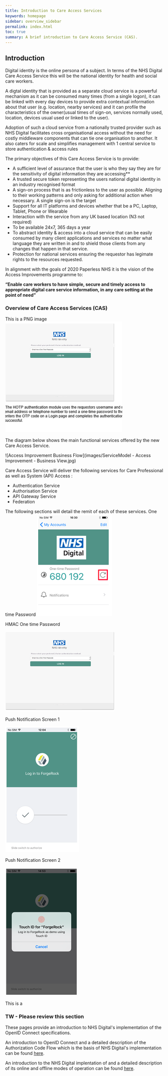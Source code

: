 ```yaml
---
title: Introduction to Care Access Services
keywords: homepage
sidebar: overview_sidebar
permalink: index.html
toc: true
summary: A brief introduction to Care Access Service (CAS).
---
```

## Introduction

Digital identity is the online persona of a subject. In terms of the NHS Digital Care Access Service this will be the national identity for health and social care workers. 

A digtal identity that is provided as a separate cloud service is a powerful mechanism as it can be consumed many times (from a single logon), it can be linked with every day devices to provide extra contextual information about that user (e.g. location, nearby services) and it can profile the characteristics of the owner(usual times of sign-on, services normally used, location, devices usual used or linked to the user).

Adoption of such a cloud service from a nationally trusted provider such as NHS Digital facilitates cross organisational access without the need for costly middleware components that can tie one organisation to another. It also caters for scale and simplifies management with 1 central service to store authentication & access rules 

The primary objectives of this Care Access Service is to provide:
* A sufficient level of assurance that the user is who they say they are for the sensitivity of digital information they are accessing**
* A trusted secure token representing the users national digital identity in an industry recognised format
* A sign-on process that is as frictionless to the user as possible. Aligning to their working patterns and only asking for additional action when necessary.  A single sign-on is the target
* Support for all IT platforms and devices whether that be a PC, Laptop, Tablet, Phone or Wearable
* Interaction with the service from any UK based location (N3 not required)
* To be available 24x7, 365 days a year 
* To abstract identity & access into a cloud service that can be easily consumed by many client applications and services no matter what language they are written in and to shield those clients from any changes that happen in that service.
* Protection for national services ensuring the requestor has legimate rights to the resources requested.

In alignment with the goals of 2020 Paperless NHS it is the vision of the Access Improvements programme to: 

**“Enable care workers to have simple, secure and timely access to appropriate digital care service information, in any care setting at the point of need”**

### Overview of Care Access Services (CAS)

This is a PNG image 
![PNG Image](images/Capture.PNG)

The diagram below shows the main functional services offered by the new Care Access Service.

![Access Improvement Business Flow](images/ServiceModel -  Access Improvement -  Business View.jpg)

Care Access Service will deliver the following services for Care Professional as well as System (API) Access :

* Authentication Service
* Authorisation Service
* API Gateway Service
* Federation

The following sections will detail the remit of each of these services.
One time Password
![One Time Password](images/OTP_OATH.PNG)

HMAC One time Password

![HMAC One Time Password](images/HOTP.PNG)

Push Notification Screen 1

![Push Notification Log in forgerock](images/PushNotification1.PNG)

Push Notification Screen 2

![Push Notification - touch ID for Forgerock](images/PushNotification2.PNG)

This is a 




### TW - Please review this section

These pages provide an introduction to NHS Digital's implementation of the OpenID Connect specifications.

An introduction to OpenID Connect and a detailed description of the Authorization Code Flow which is the basis of 
NHS Digital's implementation can be found [here](explore_intro_to_oidc.html).

An introduction to the NHS Digital implentation of and a detailed description of its online and 
offline modes of operation can be found [here](develop_intro_to_nhs_impl.html).
